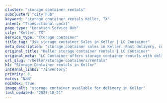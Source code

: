 ```yaml
---
cluster: "storage container rentals"
subcluster: "city hub"
keyword: "storage container rentals Keller, TX"
intent: "Transactional-Local"
page_type: "Location Service Hub"
city: "Keller, TX"
service_type: "storage container"
title_tag: "3sk storage container Sales in Keller | LC Container"
meta_description: "storage container sales in Keller. Fast delivery, competitive pricing. Serving storage containers area. Quote ID: APP. Call (214) 524-4168 for your free quote today."
original_title: "Keller storage container rentals | LC Container"
original_meta: "LC Container offers storage container rentals with delivery in Keller, TX. Local. Fast quotes. Since 2003."
url_slug: "/keller/storage-containers/rentals"
h1: "Storage Container rentals in Keller"
internal_links: "/inventory"
priority: 3
notes: "NaN"
noindex: true
image_alt: "storage container available for delivery in Keller"
last_updated: "2025-10-21"
---
```


<!-- TODO: Add unique city/inventory copy, images, and internal links here. -->
